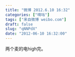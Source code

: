 ```yaml
---
title: "微博 2012.6.10 16:32"
categories: ["嘀咕"]
tags: ["来自微博 weibo.com"]
draft: false
slug: "qNNPdX"
date: "2012-06-10 16:32:00"
---
```


<p>两个麦的电high完。 ​​​​</p>
